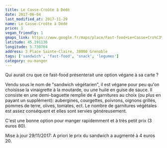 ```yaml
---
title: Le Casse-Croûte à Dédé
date: 2017-06-04
last_modified_at: 2017-11-29
name: Le Casse-Croûte à Dédé
price: 1
vegan_friendly: 1
gmaps_link: https://www.google.fr/maps/place/Fast-food+Le+Casse+Cro%C3%BBte+%C3%A0+D%C3%A9d%C3%A9/@45.1911317,5.7307632,15z/data=!4m5!3m4!1s0x0:0xf1c7f786353d84b!8m2!3d45.1911317!4d5.7307632
latitude: 45.191136
longitude: 5.730764
address: 3 Place Sainte-Claire, 38000 Grenoble
tags: ['sandwich', 'fast-food', 'snack', 'legumes']
category: ou-manger
---
```


Qui aurait cru que ce fast-food présenterait une option végane à sa carte ?

Vendu sous le nom de "sandwich végétarien", il est végane pour peu qu'on choisisse la vinaigrette à la moutarde, ou une huile en guise de sauce. Il consiste en une demi-baguette remplie de
4 garnitures au choix (ou plus en payant un supplément): aubergines, courgettes, poivrons, oignons grillés, pommes de terre, olives, tomates, ect. Le nombre de garnitures végétales est assez conséquent et 
elles sont servies généreusement.

C'est une bonne option pour manger rapidemment et à très petit prix (3 euros 80). 

Mise à jour 29/11/2017: A priori le prix du sandwich a augmenté à 4 euros 20.